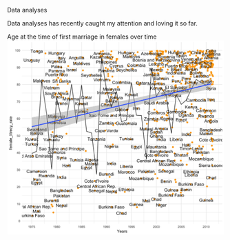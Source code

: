 Data analyses

Data analyses has recently caught my attention and loving it so far.

Age at the time of first marriage in females over time
![Image](https://github.com/MehnazAsh/Learning-analyses-with-R/blob/master/female%20litreacy%20rate%20of%20age%2015%2B%20%20vs%20time.jpeg)



